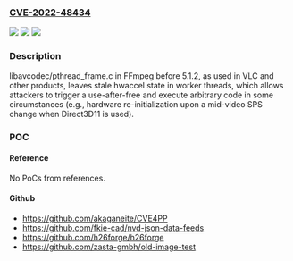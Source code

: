 ### [CVE-2022-48434](https://cve.mitre.org/cgi-bin/cvename.cgi?name=CVE-2022-48434)
![](https://img.shields.io/static/v1?label=Product&message=n%2Fa&color=blue)
![](https://img.shields.io/static/v1?label=Version&message=n%2Fa&color=blue)
![](https://img.shields.io/static/v1?label=Vulnerability&message=n%2Fa&color=brighgreen)

### Description

libavcodec/pthread_frame.c in FFmpeg before 5.1.2, as used in VLC and other products, leaves stale hwaccel state in worker threads, which allows attackers to trigger a use-after-free and execute arbitrary code in some circumstances (e.g., hardware re-initialization upon a mid-video SPS change when Direct3D11 is used).

### POC

#### Reference
No PoCs from references.

#### Github
- https://github.com/akaganeite/CVE4PP
- https://github.com/fkie-cad/nvd-json-data-feeds
- https://github.com/h26forge/h26forge
- https://github.com/zasta-gmbh/old-image-test

